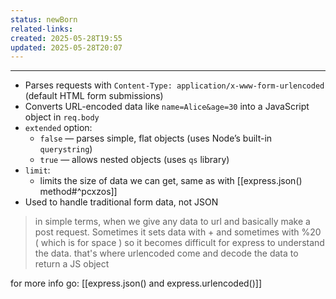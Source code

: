 ```yaml
---
status: newBorn
related-links: 
created: 2025-05-28T19:55
updated: 2025-05-28T20:07
---
```

---

- Parses requests with `Content-Type: application/x-www-form-urlencoded` (default HTML form submissions)
- Converts URL-encoded data like `name=Alice&age=30` into a JavaScript object in `req.body`
- `extended` option:
    - `false` — parses simple, flat objects (uses Node’s built-in `querystring`)
    - `true` — allows nested objects (uses `qs` library)
- `limit`:
	- limits the size of data we can get, same as with [[express.json() method#^pcxzos]]
- Used to handle traditional form data, not JSON

> in simple terms, when we give any data to url and basically make a post request. Sometimes it sets data with + and sometimes with %20 ( which is for space ) so it becomes difficult for express to understand the data. that's where urlencoded come and decode the data to return a JS object

for more info go: [[express.json() and express.urlencoded()]]